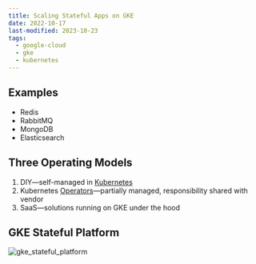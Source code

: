 ```yaml
---
title: Scaling Stateful Apps on GKE
date: 2022-10-17
last-modified: 2023-10-23
tags:
  - google-cloud
  - gke
  - kubernetes
---
```


## Examples

- Redis
- RabbitMQ
- MongoDB
- Elasticsearch

## Three Operating Models

1. DIY—self-managed in [Kubernetes](notes/moc/Kubernetes.md)
2. Kubernetes [Operators](notes/Kubernetes%20Operator%20Pattern.md)—partially managed, responsibility shared with vendor
3. SaaS—solutions running on GKE under the hood

## GKE Stateful Platform

![gke_stateful_platform](files/gke_stateful_platform.svg)
